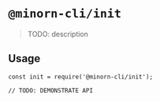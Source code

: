 # `@minorn-cli/init`

> TODO: description

## Usage

```
const init = require('@minorn-cli/init');

// TODO: DEMONSTRATE API
```
